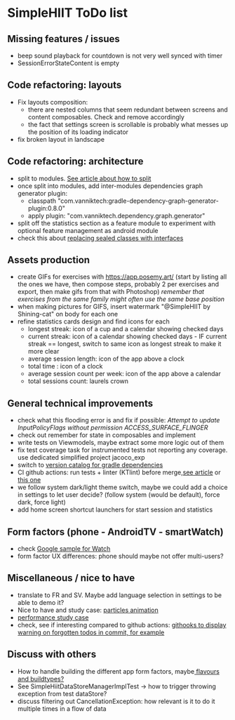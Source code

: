 # SimpleHIIT ToDo list

## Missing features / issues
* beep sound playback for countdown is not very well synced with timer
* SessionErrorStateContent is empty

## Code refactoring: layouts
* Fix layouts composition:
  * there are nested columns that seem redundant between screens and content composables. Check and remove accordingly
  * the fact that settings screen is scrollable is probably what messes up the position of its loading indicator
* fix broken layout in landscape

## Code refactoring: architecture
* split to modules. [See article about how to split](https://betterprogramming.pub/the-real-clean-architecture-in-android-modularization-e26940fd0a23?source=rss-8f0052074f18------2)
* once split into modules, add inter-modules dependencies graph generator plugin:
  * classpath "com.vanniktech:gradle-dependency-graph-generator-plugin:0.8.0"
  * apply plugin: "com.vanniktech.dependency.graph.generator"
* split off the statistics section as a feature module to experiment with optional feature management as android module
* check this about [replacing sealed classes with interfaces](https://jorgecastillo.dev/sealed-interfaces-kotlin)

## Assets production
* create GIFs for exercises with https://app.posemy.art/ (start by listing all the ones we have, then compose steps, probably 2 per exercises and export, then make gifs from that with Photoshop) _remember that exercises from the same family might often use the same base position_
* when making pictures for GIFS, insert watermark "@SimpleHIIT by Shining-cat" on body for each one
* refine statistics cards design and find icons for each
  * longest streak: icon of a cup and a calendar showing checked days
  * current streak: icon of a calendar showing checked days - IF current streak == longest, switch to same icon as longest streak to make it more clear
  * average session length: icon of the app above a clock
  * total time : icon of a clock
  * average session count per week: icon of the app above a calendar
  * total sessions count: laurels crown

## General technical improvements
* check what this flooding error is and fix if possible: _Attempt to update InputPolicyFlags without permission ACCESS_SURFACE_FLINGER_
* check out remember for state in composables and implement
* write tests on Viewmodels, maybe extract some more logic out of them
* fix test coverage task for instrumented tests not reporting any coverage. use dedicated simplified project jacoco_exp
* switch to [version catalog for gradle dependencies](https://proandroiddev.com/mastering-gradle-dependency-management-with-version-catalogs-a-comprehensive-guide-d60e2fd1dac2)
* CI github actions: run tests + linter (KTlint) before merge,[see article](https://medium.com/geekculture/how-to-build-sign-and-publish-android-application-using-github-actions-aa6346679254) or[ this one](https://proandroiddev.com/create-android-release-using-github-actions-c052006f6b0b?source=rss----c72404660798---4)
* we follow system dark/light theme switch, maybe we could add a choice in settings to let user decide? (follow system (would be default), force dark, force light)
* add home screen shortcut launchers for start session and statistics

## Form factors (phone - AndroidTV - smartWatch)
* check [Google sample for Watch](https://github.com/android/wear-os-samples/tree/main/WearVerifyRemoteApp)
* form factor UX differences: phone should maybe not offer multi-users?

## Miscellaneous / nice to have
* translate to FR and SV. Maybe add language selection in settings to be able to demo it?
* Nice to have and study case: [particles animation](https://proandroiddev.com/creating-a-particle-explosion-animation-in-jetpack-compose-4ee42022bbfa)
* [performance study case](https://proandroiddev.com/jetpack-compose-tutorial-improving-performance-in-dribbble-audio-app-b19848cf12e3)
* check, see if interesting compared to github actions: [githooks to display warning on forgotten todos in commit, for example](https://betterprogramming.pub/want-to-avoid-forgotten-todos-in-your-project-lets-do-it-with-git-hooks-6a1835f26cf5?source=rss----d0b105d10f0a---4)

## Discuss with others
* How to handle building the different app form factors, maybe[ flavours and buildtypes?](https://blog.protein.tech/product-flavors-and-build-types-in-android-projects-customizing-base-urls-logos-and-more-bf0099508949?source=rss------android_development-5)
* See SimpleHiitDataStoreManagerImplTest -> how to trigger throwing exception from test dataStore?
* discuss filtering out CancellationException: how relevant is it to do it multiple times in a flow of data


